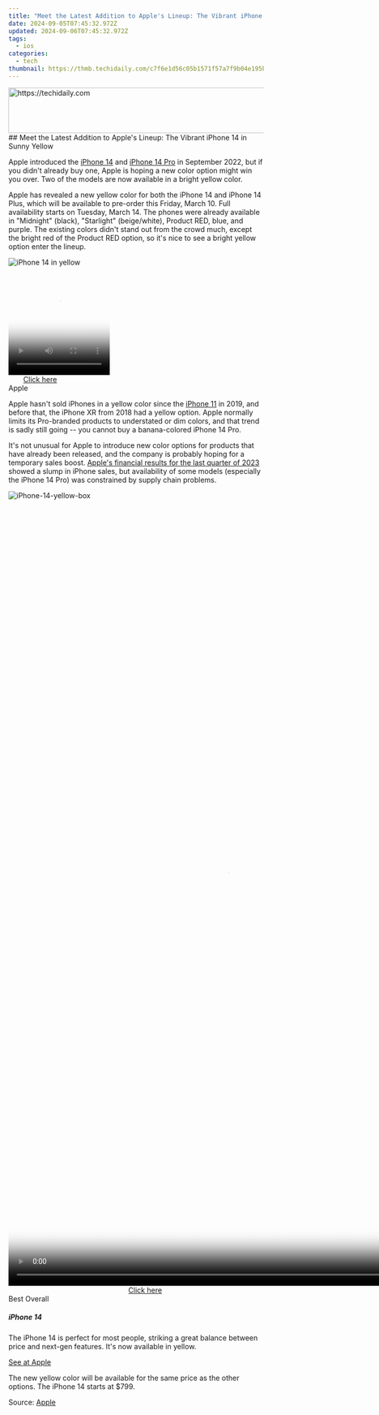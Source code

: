```yaml
---
title: "Meet the Latest Addition to Apple's Lineup: The Vibrant iPhone 14 in Sunny Yellow"
date: 2024-09-05T07:45:32.972Z
updated: 2024-09-06T07:45:32.972Z
tags:
  - ios
categories:
  - tech
thumbnail: https://thmb.techidaily.com/c7f6e1d56c05b1571f57a7f9b04e195b30e35f1ef9fbc6554b9991ddbdbae23c.png
---
```


<!-- affiliate ads begin -->
<a href="https://appsumo.8odi.net/c/5597632/2030375/7443" target="_top" id="2030375">
  <img src="//a.impactradius-go.com/display-ad/7443-2030375" border="0" alt="https://techidaily.com" width="728" height="90"/>
</a>
<img height="0" width="0" src="https://appsumo.8odi.net/i/5597632/2030375/7443" style="position:absolute;visibility:hidden;" border="0" />
<!-- affiliate ads end -->
## Meet the Latest Addition to Apple's Lineup: The Vibrant iPhone 14 in Sunny Yellow

Apple introduced the [iPhone 14](https://extra-resources.techidaily.com/complete-review-for-hero4-black/) and [iPhone 14 Pro](https://youtube-blog.techidaily.com/-up-the-screen-techniques-for-stunning-youtube-visuals/) in September 2022, but if you didn't already buy one, Apple is hoping a new color option might win you over. Two of the models are now available in a bright yellow color.

 Apple has revealed a new yellow color for both the iPhone 14 and iPhone 14 Plus, which will be available to pre-order this Friday, March 10\. Full availability starts on Tuesday, March 14\. The phones were already available in "Midnight" (black), "Starlight" (beige/white), Product RED, blue, and purple. The existing colors didn't stand out from the crowd much, except the bright red of the Product RED option, so it's nice to see a bright yellow option enter the lineup.

![iPhone 14 in yellow](https://static1.howtogeekimages.com/wordpress/wp-content/uploads/2023/03/yellow-iphone.jpg) 

<!-- affiliate ads begin -->
<span id="1328683">
					<video width="200" height="200" style="cursor:pointer"
           poster="//a.impactradius-go.com/display-clicktoplayimage/1328683.png"
           onclick="if(!this.playClicked){this.play();this.setAttribute('controls',true);this.playClicked=true;}">
	   <source src="//a.impactradius-go.com/display-ad/15852-1328683">
	   <img src="//a.impactradius-go.com/display-clicktoplayimage/1328683.png" style="border: none; height: 100%; width: 100%; object-fit: contain">
	</video>
	<div style="width:125px;text-align:center"><a href="javascript:window.open(decodeURIComponent('https%3A%2F%2Fthefitville.pxf.io%2Fc%2F5597632%2F1328683%2F15852'), '_blank');void(0);">Click here</a></div>
</span>
<img height="0" width="0" src="https://imp.pxf.io/i/5597632/1328683/15852" style="position:absolute;visibility:hidden;" border="0" />
<!-- affiliate ads end -->
Apple

 Apple hasn't sold iPhones in a yellow color since the [iPhone 11](https://support.apple.com/kb/SP804?locale=en%5FUS) in 2019, and before that, the iPhone XR from 2018 had a yellow option. Apple normally limits its Pro-branded products to understated or dim colors, and that trend is sadly still going -- you cannot buy a banana-colored iPhone 14 Pro.

 It's not unusual for Apple to introduce new color options for products that have already been released, and the company is probably hoping for a temporary sales boost. [Apple's financial results for the last quarter of 2023](https://www.cnbc.com/2022/10/27/apple-aapl-earnings-q4-2022.html) showed a slump in iPhone sales, but availability of some models (especially the iPhone 14 Pro) was constrained by supply chain problems.

![iPhone-14-yellow-box](https://static1.howtogeekimages.com/wordpress/wp-content/uploads/2023/06/iphone-14-yellow-box.jpg) 

<!-- affiliate ads begin -->
<span id="2135471">
					<video width="864" height="1536" style="cursor:pointer"
           poster="//a.impactradius-go.com/display-clicktoplayimage/2135471.png"
           onclick="if(!this.playClicked){this.play();this.setAttribute('controls',true);this.playClicked=true;}">
	   <source src="//a.impactradius-go.com/display-ad/18498-2135471">
	   <img src="//a.impactradius-go.com/display-clicktoplayimage/2135471.png" style="border: none; height: 100%; width: 100%; object-fit: contain">
	</video>
	<div style="width:540px;text-align:center"><a href="javascript:window.open(decodeURIComponent('https%3A%2F%2Funicoeye.pxf.io%2Fc%2F5597632%2F2135471%2F18498'), '_blank');void(0);">Click here</a></div>
</span>
<img height="0" width="0" src="https://imp.pxf.io/i/5597632/2135471/18498" style="position:absolute;visibility:hidden;" border="0" />
<!-- affiliate ads end -->
Best Overall

#####  iPhone 14

The iPhone 14 is perfect for most people, striking a great balance between price and next-gen features. It's now available in yellow.

[See at Apple](https://www.apple.com/shop/buy-iphone/iphone-14) 

 The new yellow color will be available for the same price as the other options. The iPhone 14 starts at $799.

 Source: [Apple](https://www.apple.com/newsroom/2023/03/hello-yellow-apple-introduces-new-iphone-14-and-iphone-14-plus/)

<ins class="adsbygoogle"
     style="display:block"
     data-ad-format="autorelaxed"
     data-ad-client="ca-pub-7571918770474297"
     data-ad-slot="1223367746"></ins>



<ins class="adsbygoogle"
     style="display:block"
     data-ad-client="ca-pub-7571918770474297"
     data-ad-slot="8358498916"
     data-ad-format="auto"
     data-full-width-responsive="true"></ins>


